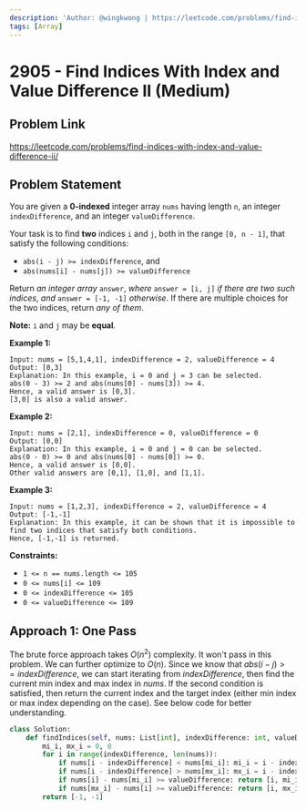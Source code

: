 ```yaml
---
description: 'Author: @wingkwong | https://leetcode.com/problems/find-indices-with-index-and-value-difference-ii/'
tags: [Array]
---
```


# 2905 - Find Indices With Index and Value Difference II (Medium) 

## Problem Link

https://leetcode.com/problems/find-indices-with-index-and-value-difference-ii/

## Problem Statement

You are given a **0-indexed** integer array `nums` having length `n`, an integer `indexDifference`, and an integer `valueDifference`.

Your task is to find **two** indices `i` and `j`, both in the range `[0, n - 1]`, that satisfy the following conditions:

- `abs(i - j) >= indexDifference`, and
- `abs(nums[i] - nums[j]) >= valueDifference`

Return *an integer array* `answer`, *where* `answer = [i, j]` *if there are two such indices*, *and* `answer = [-1, -1]` *otherwise*. If there are multiple choices for the two indices, return *any of them*.

**Note:** `i` and `j` may be **equal**.

**Example 1:**

```
Input: nums = [5,1,4,1], indexDifference = 2, valueDifference = 4
Output: [0,3]
Explanation: In this example, i = 0 and j = 3 can be selected.
abs(0 - 3) >= 2 and abs(nums[0] - nums[3]) >= 4.
Hence, a valid answer is [0,3].
[3,0] is also a valid answer.
```

**Example 2:**

```
Input: nums = [2,1], indexDifference = 0, valueDifference = 0
Output: [0,0]
Explanation: In this example, i = 0 and j = 0 can be selected.
abs(0 - 0) >= 0 and abs(nums[0] - nums[0]) >= 0.
Hence, a valid answer is [0,0].
Other valid answers are [0,1], [1,0], and [1,1].
```

**Example 3:**

```
Input: nums = [1,2,3], indexDifference = 2, valueDifference = 4
Output: [-1,-1]
Explanation: In this example, it can be shown that it is impossible to find two indices that satisfy both conditions.
Hence, [-1,-1] is returned.
```

**Constraints:**

- `1 <= n == nums.length <= 105`
- `0 <= nums[i] <= 109`
- `0 <= indexDifference <= 105`
- `0 <= valueDifference <= 109`

## Approach 1: One Pass

The brute force approach takes $O(n ^ 2)$ complexity. It won't pass in this problem. We can further optimize to $O(n)$. Since we know that $abs(i - j) >= indexDifference$, we can start iterating from $indexDifference$, then find the current min index and max index in $nums$. If the second condition is satisfied, then return the current index and the target index (either min index or max index depending on the case). See below code for better understanding.

<Tabs>
<TabItem value="py" label="Python">
<SolutionAuthor name="@wingkwong"/>

```py
class Solution:
    def findIndices(self, nums: List[int], indexDifference: int, valueDifference: int) -> List[int]:
        mi_i, mx_i = 0, 0
        for i in range(indexDifference, len(nums)):
            if nums[i - indexDifference] < nums[mi_i]: mi_i = i - indexDifference
            if nums[i - indexDifference] > nums[mx_i]: mx_i = i - indexDifference
            if nums[i] - nums[mi_i] >= valueDifference: return [i, mi_i]
            if nums[mx_i] - nums[i] >= valueDifference: return [i, mx_i]
        return [-1, -1]
```

</TabItem>
</Tabs>